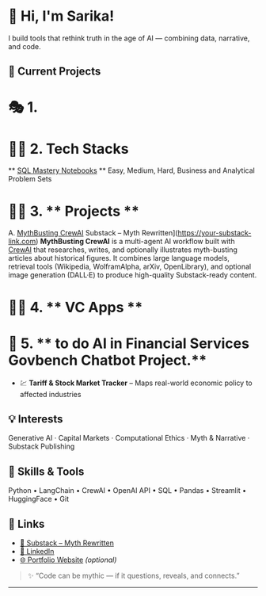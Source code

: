 # 👋 Hi, I'm Sarika!

I build tools that rethink truth in the age of AI — combining data, narrative, and code.

## 🧠 Current Projects

# 🎭 1.

# 🕵️‍♀️ 2. Tech Stacks

** [SQL Mastery Notebooks](https://github.com/sarikasea/SQL_Mastery) **
Easy, Medium, Hard, Business and Analytical Problem Sets

# 🕵️‍♀️ 3. ** Projects **

A.  [MythBusting CrewAI](https://github.com/sarikasea/Mythbusters)
        Substack – Myth Rewritten](https://your-substack-link.com)
**MythBusting CrewAI** is a multi-agent AI workflow built with [CrewAI](https://github.com/joaomdmoura/crewAI)         that researches, writes, and optionally illustrates myth-busting articles about historical figures. It combines         large language models, retrieval tools (Wikipedia, WolframAlpha, arXiv, OpenLibrary), and optional image generation       (DALL·E) to produce high-quality Substack-ready content.  

# 🕵️‍♀️ 4. ** VC Apps **

# 🏦 5. ** to do AI in Financial Services Govbench Chatbot Project.**

- 💹 **Tariff & Stock Market Tracker** – Maps real-world economic policy to affected industries

## 💡 Interests
Generative AI · Capital Markets · Computational Ethics · Myth & Narrative · Substack Publishing

## 🧰 Skills & Tools
Python • LangChain • CrewAI • OpenAI API • SQL • Pandas • Streamlit • HuggingFace • Git

## 🔗 Links
- [📰 Substack – Myth Rewritten](https://your-substack-link.com)
- [💼 LinkedIn](https://www.linkedin.com/in/sarika-chopra-68293538/)
- [🌐 Portfolio Website](https://yourwebsite.com) *(optional)*

> ✨ “Code can be mythic — if it questions, reveals, and connects.”

---
